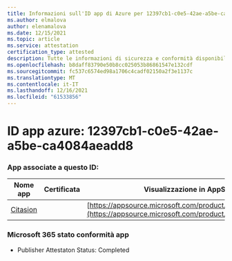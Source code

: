 ```yaml
---
title: Informazioni sull'ID app di Azure per 12397cb1-c0e5-42ae-a5be-ca4084aeadd8
ms.author: elmalova
author: elenamalova
ms.date: 12/15/2021
ms.topic: article
ms.service: attestation
certification_type: attested
description: Tutte le informazioni di sicurezza e conformità disponibili per 12397cb1-c0e5-42ae-a5be-ca4084aeadd8.
ms.openlocfilehash: b8daff83790e50b8cc025053b86861547e132cdf
ms.sourcegitcommit: fc537c6574ed98a1706c4cadf02150a2f3e1137c
ms.translationtype: MT
ms.contentlocale: it-IT
ms.lasthandoff: 12/16/2021
ms.locfileid: "61533856"
---
```

# <a name="azure-app-id-12397cb1-c0e5-42ae-a5be-ca4084aeadd8"></a>ID app azure: 12397cb1-c0e5-42ae-a5be-ca4084aeadd8


### <a name="apps-associated-with-this-id"></a>App associate a questo ID:
| **Nome app** | **Certificata** | **Visualizzazione in AppSource** |
|--------------|---------------|-----------------------|
| [Citasion](https://docs.microsoft.com/microsoft-365-app-certification/forward/WA200003530) |  | [https://appsource.microsoft.com/product/office/WA200003530](https://appsource.microsoft.com/product/office/WA200003530) |

### <a name="microsoft-365-app-compliance-status"></a>Microsoft 365 stato conformità app
- Publisher Attestaton Status: Completed
